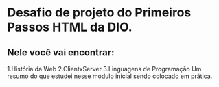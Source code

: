 # Desafio de projeto do Primeiros Passos HTML da DIO. 
## Nele você vai encontrar:
1.História da Web
2.ClientxServer
3.Linguagens de Programação
Um resumo do que estudei nesse módulo inicial sendo colocado em prática.
